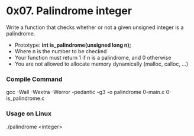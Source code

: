 # 0x07. Palindrome integer
Write a function that checks whether or not a given unsigned integer is a palindrome.
 - Prototype: **int is_palindrome(unsigned long n);**
 - Where n is the number to be checked
 - Your function must return 1 if n is a palindrome, and 0 otherwise
 - You are not allowed to allocate memory dynamically (malloc, calloc, …)

### Compile Command
gcc -Wall -Wextra -Werror -pedantic -g3 -o palindrome 0-main.c 0-is_palindrome.c

### Usage on Linux
./palindrome \<integer>

